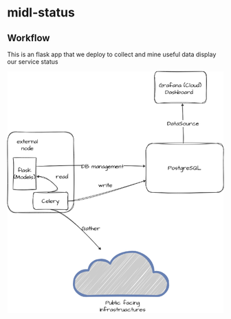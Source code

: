 # midl-status

## Workflow

This is an flask app that we deploy to collect and mine useful data display our service status

![workflow](./app.png)
